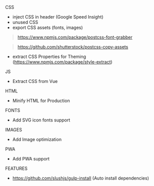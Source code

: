 CSS

- inject CSS in header (Google Speed Insight)
- unused CSS
- export CSS assets (fonts, images) 

> https://www.npmjs.com/package/postcss-font-grabber

> https://github.com/shutterstock/postcss-copy-assets
  
- extract CSS Properties for Theming (https://www.npmjs.com/package/style-extract)

JS

- Extract CSS from Vue

HTML

- Minify HTML for Production

FONTS

- Add SVG icon fonts support

IMAGES

- Add Image optimization

PWA

- Add PWA support

FEATURES

- https://github.com/slushjs/gulp-install (Auto install dependencies)


